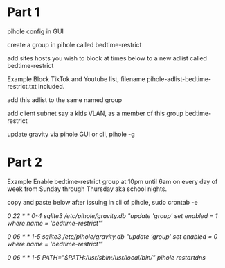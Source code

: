 # Part 1 

pihole config in GUI

create a group in pihole called bedtime-restrict

add sites hosts you wish to block at times below to a new adlist called bedtime-restrict

Example Block TikTok and Youtube list, filename pihole-adlist-bedtime-restrict.txt included.

add this adlist to the same named group

add client subnet say a kids VLAN, as a member of this group bedtime-restrict

update gravity via pihole GUI or cli, pihole -g


# Part 2

Example Enable bedtime-restrict group at 10pm until 6am on every day of week from Sunday through Thursday aka school nights.

copy and paste below after issuing in cli of pihole, sudo crontab -e 

<i>0 22 * * 0-4 sqlite3 /etc/pihole/gravity.db "update 'group' set enabled = 1 where name = 'bedtime-restrict'"

0 06 * * 1-5 sqlite3 /etc/pihole/gravity.db "update 'group' set enabled = 0 where name = 'bedtime-restrict'"

0 06 * * 1-5 PATH="$PATH:/usr/sbin:/usr/local/bin/" pihole restartdns </i>
